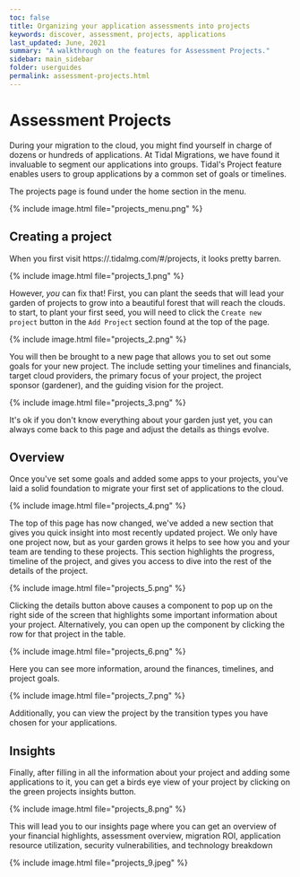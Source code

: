 ```yaml
---
toc: false
title: Organizing your application assessments into projects
keywords: discover, assessment, projects, applications
last_updated: June, 2021
summary: "A walkthrough on the features for Assessment Projects."
sidebar: main_sidebar
folder: userguides
permalink: assessment-projects.html
---
```



# Assessment Projects

During your migration to the cloud, you might find yourself in charge of dozens or hundreds of applications. At Tidal Migrations, we have found it invaluable to segment our applications into groups. Tidal's Project feature enables users to group applications by a common set of goals or timelines.

The projects page is found under the home section in the menu.

{% include image.html file="projects_menu.png" %}


## Creating a project

When you first visit https://<your-subdomain>.tidalmg.com/#/projects, it looks pretty barren.

{% include image.html file="projects_1.png" %}

However, _you_ can fix that! First, you can plant the seeds that will lead your garden of projects to grow into a beautiful forest that will reach the clouds. to start, to plant your first seed, you will need to click the `Create new project` button in the `Add Project` section found at the top of the page.

{% include image.html file="projects_2.png" %}

You will then be brought to a new page that allows you to set out some goals for your new project. The include setting your timelines and financials, target cloud providers, the primary focus of your project, the project sponsor (gardener), and the guiding vision for the project.

{% include image.html file="projects_3.png" %}

It's ok if you don't know everything about your garden just yet, you can always come back to this page and adjust the details as things evolve.


## Overview

Once you've set some goals and added some apps to your projects, you've laid a solid foundation to migrate your first set of applications to the cloud.

{% include image.html file="projects_4.png" %}

The top of this page has now changed, we've added a new section that gives you quick insight into most recently updated project. We only have one project now, but as your garden grows it helps to see how you and your team are tending to these projects. This section highlights the progress, timeline of the project, and gives you access to dive into the rest of the details of the project.

{% include image.html file="projects_5.png" %}

Clicking the details button above causes a component to pop up on the right side of the screen that highlights some important information about your project. Alternatively, you can open up the component by clicking the row for that project in the table.

{% include image.html file="projects_6.png" %}

Here you can see more information, around the finances, timelines, and project goals.

{% include image.html file="projects_7.png" %}

Additionally, you can view the project by the transition types you have chosen for your applications.


## Insights

Finally, after filling in all the information about your project and adding some applications to it, you can get a birds eye view of your project by clicking on the green projects insights button.

{% include image.html file="projects_8.png" %}

This will lead you to our insights page where you can get an overview of your financial highlights, assessment overview, migration ROI, application resource utilization, security vulnerabilities, and technology breakdown

{% include image.html file="projects_9.jpeg" %}

